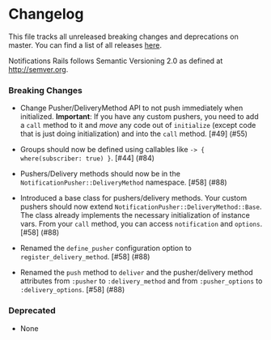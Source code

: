 # Changelog

This file tracks all unreleased breaking changes and deprecations on master. You can find a list of all releases [here](https://github.com/jonhue/notifications-rails/releases).

Notifications Rails follows Semantic Versioning 2.0 as defined at http://semver.org.

### Breaking Changes

* Change Pusher/DeliveryMethod API to not push immediately when initialized. **Important**: If you have any custom
  pushers, you need to add a `call` method to it and *move* any code out of `initialize` (except
  code that is just doing initialization) and into the `call` method. [#49] (#55)

* Groups should now be defined using callables like `-> { where(subscriber: true) }`. [#44] (#84)

* Pushers/Delivery methods should now be in the `NotificationPusher::DeliveryMethod` namespace. [#58] (#88)

* Introduced a base class for pushers/delivery methods. Your custom pushers should now extend `NotificationPusher::DeliveryMethod::Base`. The class already implements the necessary initialization of instance vars. From your `call` method, you can access `notification` and `options`. [#58] (#88)

* Renamed the `define_pusher` configuration option to `register_delivery_method`. [#58] (#88)

* Renamed the `push` method to `deliver` and the pusher/delivery method attributes from `:pusher` to `:delivery_method` and from `:pusher_options` to `:delivery_options`. [#58] (#88)

### Deprecated

* None
